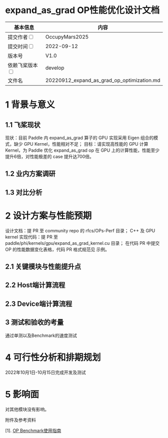 # expand_as_grad OP性能优化设计文档

| 基本信息                 | 内容     |
| ---- | -------------------------- |
| 提交作者<input type="checkbox" class="rowselector hidden">   |  OccupyMars2025  |                                         
| 提交时间<input type="checkbox" class="rowselector hidden">   | 2022-09-12 |                                                
| 版本号                                                 | V1.0  |                       
| 依赖飞桨版本<input type="checkbox" class="rowselector hidden">| develop|                      
| 文件名                    | 20220912_expand_as_grad_op_optimization.md<br> |

 # 1 背景与意义

##  1.1 飞桨现状

现状：目前 Paddle 内 expand_as_grad 算子的 GPU 实现采用 Eigen 组合的模式，缺少 GPU Kernel，性能相对不足；
目标：请实现高性能的 GPU 计算 Kernel，为 Paddle 优化 expand_as_grad op 在 GPU 上的计算性能，性能至少提升6倍，对性能极差的 case 提升达700倍。

 ## 1.2 业内方案调研


 ## 1.3 对比分析


 # 2 设计方案与性能预期
设计文档：提 PR 至 community repo 的 rfcs/OPs-Perf 目录；
C++ 及 GPU kernel 实现代码：提 PR 至 paddle/phi/kernels/gpu/expand_as_grad_kernel.cu 目录；
在代码 PR 中提交 OP 的性能数据变化表格，代码 PR 格式规范见 示例。

 ## 2.1 关键模块与性能提升点


##  2.2 Host端计算流程


 ## 2.3 Device端计算流程


 ## 3 测试和验收的考量

通过单测以及Benchmark的速度测试

 # 4 可行性分析和排期规划

2022年10月1日-10月15日完成开发及测试


#  5 影响面

对其他模块没有影响。


 附件及参考资料

[1]. [OP Benchmark使用指南](https://github.com/PaddlePaddle/benchmark/blob/master/api/README.md)
